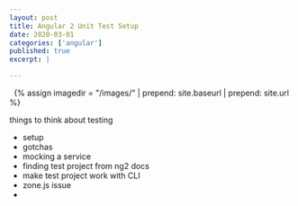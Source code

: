 ```yaml
---
layout: post
title: Angular 2 Unit Test Setup
date: 2020-03-01
categories: ['angular']
published: true
excerpt: |

---
```


 
{% assign imagedir = "/images/" | prepend: site.baseurl | prepend: site.url %}

things to think about testing 

* setup
* gotchas
* mocking a service
* finding test project from ng2 docs
* make test project work with CLI 
* zone.js issue
* 
 